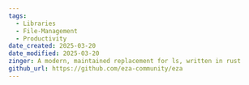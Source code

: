 ```yaml
---
tags:
  - Libraries
  - File-Management
  - Productivity
date_created: 2025-03-20
date_modified: 2025-03-20
zinger: A modern, maintained replacement for ls, written in rust
github_url: https://github.com/eza-community/eza
---
```

